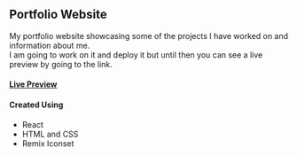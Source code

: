 ## Portfolio Website

My portfolio website showcasing some of the projects I have worked on and information about me.\
I am going to work on it and deploy it but until then you can see a live preview by going to the link.

#### [Live Preview](https://portfolio-website-pi-seven.vercel.app/)

#### Created Using
- React
- HTML and CSS
- Remix Iconset
